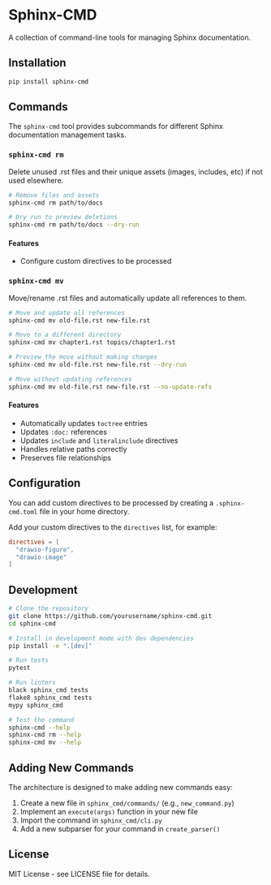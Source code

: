 # Sphinx-CMD

A collection of command-line tools for managing Sphinx documentation.

## Installation

```bash
pip install sphinx-cmd
```

## Commands

The `sphinx-cmd` tool provides subcommands for different Sphinx documentation management tasks.

### `sphinx-cmd rm`

Delete unused .rst files and their unique assets (images, includes, etc) if not used elsewhere.

```bash
# Remove files and assets
sphinx-cmd rm path/to/docs

# Dry run to preview deletions
sphinx-cmd rm path/to/docs --dry-run
```

#### Features

- Configure custom directives to be processed

### `sphinx-cmd mv`

Move/rename .rst files and automatically update all references to them.

```bash
# Move and update all references
sphinx-cmd mv old-file.rst new-file.rst

# Move to a different directory
sphinx-cmd mv chapter1.rst topics/chapter1.rst

# Preview the move without making changes
sphinx-cmd mv old-file.rst new-file.rst --dry-run

# Move without updating references
sphinx-cmd mv old-file.rst new-file.rst --no-update-refs
```

#### Features

- Automatically updates `toctree` entries
- Updates `:doc:` references
- Updates `include` and `literalinclude` directives
- Handles relative paths correctly
- Preserves file relationships

## Configuration

You can add custom directives to be processed by creating a `.sphinx-cmd.toml` file in your home directory.

Add your custom directives to the `directives` list, for example:

```toml
directives = [
  "drawio-figure",
  "drawio-image"
]
```


## Development

```bash
# Clone the repository
git clone https://github.com/yourusername/sphinx-cmd.git
cd sphinx-cmd

# Install in development mode with dev dependencies
pip install -e ".[dev]"

# Run tests
pytest

# Run linters
black sphinx_cmd tests
flake8 sphinx_cmd tests
mypy sphinx_cmd

# Test the command
sphinx-cmd --help
sphinx-cmd rm --help
sphinx-cmd mv --help
```

## Adding New Commands

The architecture is designed to make adding new commands easy:

1. Create a new file in `sphinx_cmd/commands/` (e.g., `new_command.py`)
2. Implement an `execute(args)` function in your new file
3. Import the command in `sphinx_cmd/cli.py`
4. Add a new subparser for your command in `create_parser()`

## License

MIT License - see LICENSE file for details.